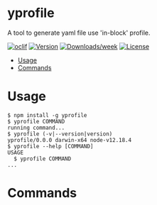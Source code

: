 # yprofile

A tool to generate yaml file use &#39;in-block&#39; profile.

[![oclif](https://img.shields.io/badge/cli-oclif-brightgreen.svg)](https://oclif.io)
[![Version](https://img.shields.io/npm/v/yprofile.svg)](https://npmjs.org/package/yprofile)
[![Downloads/week](https://img.shields.io/npm/dw/yprofile.svg)](https://npmjs.org/package/yprofile)
[![License](https://img.shields.io/npm/l/yprofile.svg)](https://github.com/https://github.com/holytiny/yaml-profile.git/blob/master/package.json)

<!-- toc -->

- [Usage](#usage)
- [Commands](#commands)
<!-- tocstop -->

# Usage

<!-- usage -->

```sh-session
$ npm install -g yprofile
$ yprofile COMMAND
running command...
$ yprofile (-v|--version|version)
yprofile/0.0.0 darwin-x64 node-v12.18.4
$ yprofile --help [COMMAND]
USAGE
  $ yprofile COMMAND
...
```

<!-- usagestop -->

# Commands

<!-- commands -->

<!-- commandsstop -->
